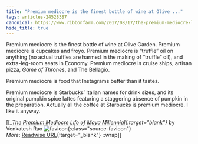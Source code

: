 ```yaml
---
title: "Premium mediocre is the finest bottle of wine at Olive ..."
tags: articles-24528387
canonical: https://www.ribbonfarm.com/2017/08/17/the-premium-mediocre-life-of-maya-millennial/
hide_title: true
---
```


Premium mediocre is the finest bottle of wine at Olive Garden. Premium mediocre is cupcakes and froyo. Premium mediocre is “truffle” oil on anything (no actual truffles are harmed in the making of “truffle” oil), and extra-leg-room seats in Economy. Premium mediocre is cruise ships, artisan pizza, *Game of Thrones*, and The Bellagio.

Premium mediocre is food that Instagrams better than it tastes.

Premium mediocre is Starbucks’ Italian names for drink sizes, and its original pumpkin spice lattes featuring a staggering absence of pumpkin in the preparation. Actually all the coffee at Starbucks is premium mediocre. I like it anyway.


[[<cite>_[The Premium Mediocre Life of Maya Millennial](https://www.ribbonfarm.com/2017/08/17/the-premium-mediocre-life-of-maya-millennial/){:target="_blank"}_</cite> by Venkatesh Rao ![favicon](https://s2.googleusercontent.com/s2/favicons?domain=www.ribbonfarm.com){:class="source-favicon"}<br>
_More_: [Readwise URL](https://readwise.io/open/478418297){:target="_blank"}
::wrap]]